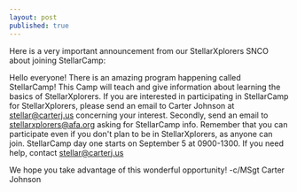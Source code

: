 ```yaml
---
layout: post
published: true
---
```

Here is a very important announcement from our StellarXplorers SNCO about joining StellarCamp:

Hello everyone! There is an amazing program happening called StellarCamp! This Camp will teach and give information about learning the basics of StellarXplorers. If you are interested in participating in StellarCamp for StellarXplorers, please send an email to Carter Johnson at stellar@carterj.us concerning your interest. Secondly, send an email to stellarxplorers@afa.org asking for StellarCamp info.
Remember that you can participate even if you don't plan to be in StellarXplorers, as anyone can join.
StellarCamp day one starts on September 5 at 0900-1300. If you need help, contact stellar@carterj.us

We hope you take advantage of this wonderful opportunity!
-c/MSgt Carter Johnson
